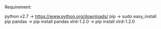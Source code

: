 Requirement:

python v2.7 -> https://www.python.org/downloads/
pip -> sudo easy_install pip
pandas -> pip install pandas
xlrd-1.2.0 -> pip install xlrd-1.2.0